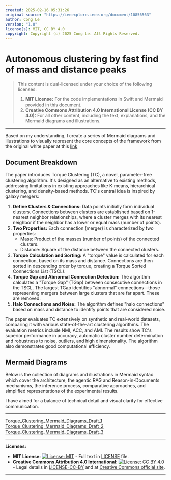 ```yaml
---
created: 2025-02-16 05:31:26
original source: "https://ieeexplore.ieee.org/document/10856563"
author: Cong Le
version: "1.0"
license(s): MIT, CC BY 4.0
copyright: Copyright (c) 2025 Cong Le. All Rights Reserved.
---
```





# Autonomous clustering by fast find of mass and distance peaks
> This content is dual-licensed under your choice of the following licenses:
> 1.  **MIT License:** For the code implementations in Swift and Mermaid provided in this document.
> 2.  **Creative Commons Attribution 4.0 International License (CC BY 4.0):** For all other content, including the text, explanations, and the Mermaid diagrams and illustrations.

---

Based on my understanding, I create a series of Mermaid diagrams and illustrations to visually represent the core concepts of the framework from the original white paper at this [link](https://ieeexplore.ieee.org/document/10856563)


## Document Breakdown

The paper introduces Torque Clustering (TC), a novel, parameter-free clustering algorithm. It's designed as an alternative to existing methods, addressing limitations in existing approaches like K-means, hierarchical clustering, and density-based methods. TC's central idea is inspired by galaxy mergers:

1.  **Define Clusters & Connections:** Data points initially form individual clusters. Connections between clusters are established based on 1-nearest neighbor relationships, where a cluster merges with its nearest neighbor if the neighbor has a lower or equal mass (number of points).
2.  **Two Properties:** Each connection (merger) is characterized by two properties:
    *   Mass: Product of the masses (number of points) of the connected clusters.
    *   Distance: Square of the distance between the connected clusters.
3.  **Torque Calculation and Sorting:** A "torque" value is calculated for each connection, based on its mass and distance. Connections are then sorted in descending order by torque, creating a Torque Sorted Connections List (TSCL).
4.  **Torque Gap and Abnormal Connection Detection:** The algorithm calculates a "Torque Gap" (TGap) between consecutive connections in the TSCL. The largest TGap identifies "abnormal" connections—those representing mergers between large clusters that are far apart. These are removed.
5.  **Halo Connections and Noise:** The algorithm defines "halo connections" based on mass and distance to identify points that are considered noise.

The paper evaluates TC extensively on synthetic and real-world datasets, comparing it with various state-of-the-art clustering algorithms. The evaluation metrics include NMI, ACC, and AMI. The results show TC's superior performance in accuracy, automatic cluster number determination and robustness to noise, outliers, and high dimensionality. The algorithm also demonstrates good computational efficiency.

## Mermaid Diagrams


Below is the collection of diagrams and illustrations in Mermaid syntax which cover the architecture, the agentic RAG and Reason-in-Documents mechanisms, the inference process, comparative approaches, and simplified representations of the experimental results.

I have aimed for a balance of technical detail and visual clarity for effective communication.


----



[Torque_Clustering_Mermaid_Diagrams_Draft_1](Torque_Clustering_Mermaid_Diagrams_Draft_1.md)
[Torque_Clustering_Mermaid_Diagrams_Draft_2](Torque_Clustering_Mermaid_Diagrams_Draft_2.md)
[Torque_Clustering_Mermaid_Diagrams_Draft_3](Torque_Clustering_Mermaid_Diagrams_Draft_3.md)


---
**Licenses:**

- **MIT License:**  [![License: MIT](https://img.shields.io/badge/License-MIT-yellow.svg)](LICENSE) - Full text in [LICENSE](LICENSE) file.
- **Creative Commons Attribution 4.0 International:** [![License: CC BY 4.0](https://licensebuttons.net/l/by/4.0/88x31.png)](LICENSE-CC-BY) - Legal details in [LICENSE-CC-BY](LICENSE-CC-BY) and at [Creative Commons official site](http://creativecommons.org/licenses/by/4.0/).

---